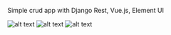 Simple crud app with Django Rest, Vue.js, Element UI


![alt text](https://github.com/skortabeast/simplecrud_djangorest_vue/blob/master/main_form.png)
![alt text](https://github.com/skortabeast/simplecrud_djangorest_vue/blob/master/add_form.png)
![alt text](https://github.com/skortabeast/simplecrud_djangorest_vue/blob/master/delete_page.png)
